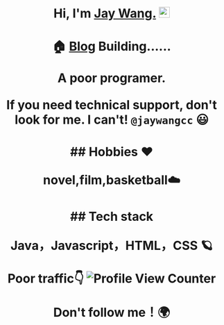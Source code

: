 
<div align="center">
  
<h1>Hi, I'm <a href="http://www.jaywangcc.com">Jay Wang.</a> <img src="https://media.giphy.com/media/hvRJCLFzcasrR4ia7z/giphy.gif" width="25px"> </h1>

<h1>
  
 🏠 [Blog](http://www.jaywangcc.com)  Building......
  
A poor programer.
  
If you need technical support, **don't look for me. I can't!**  `@jaywangcc` 😃
<h1/>
  
<h1>
## Hobbies ❤️ 
  
**novel,film,basketball**☁️ 
<h1/>
  
<h1>  
## Tech stack
  
**Java，Javascript，HTML，CSS** 🪐 
  
Poor traffic👇 ![Profile View Counter](https://komarev.com/ghpvc/?username=jaywangcc)
  
Don't follow me！🌍 
<h1/>
  
</div>

